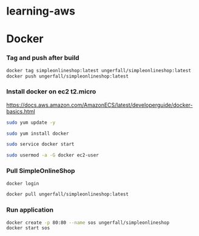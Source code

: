 # learning-aws

# Docker

### Tag and push after build
``` bash
docker tag simpleonlineshop:latest ungerfall/simpleonlineshop:latest
docker push ungerfall/simpleonlineshop:latest
```

### Install docker on ec2 t2.micro
<https://docs.aws.amazon.com/AmazonECS/latest/developerguide/docker-basics.html>

``` bash
sudo yum update -y
```

``` bash
sudo yum install docker
```

``` bash
sudo service docker start
```

``` bash
sudo usermod -a -G docker ec2-user
```

### Pull SimpleOnlineShop

``` bash
docker login
```

``` bash
docker pull ungerfall/simpleonlineshop:latest
```

### Run application

``` bash
docker create -p 80:80 --name sos ungerfall/simpleonlineshop
docker start sos
```

